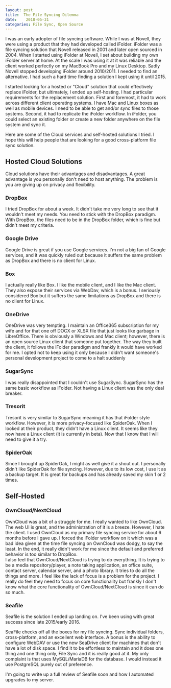 ```yaml
---
layout:	post
title:	The File Syncing Dilemma
date:	 2018-05-31
categories: File Sync, Open Source
---
```



I was an early adopter of file syncing software.  While I was at Novell, they were using a product that they had developed called iFolder.  iFolder was a file syncing solution that Novell released in 2001 and later open sourced in 2004.  When I started using iFolder at Novell, I set about building my own iFolder server at home.  At the scale I was using it at it was reliable and the client worked perfectly on my MacBook Pro and my Linux Desktop.  Sadly Novell stopped developing iFolder around 2010/2011.  I needed to find an alternative.  I had such a hard time finding a solution I kept using it until 2015.

I started looking for a hosted or "Cloud" solution that could effectively replace iFolder, but ultimately, I ended up self-hosting.
I had particular requirements for the replacement solution.  First and foremost, it had to work across different client operating systems.  I have Mac and Linux boxes as well as mobile devices.  I need to be able to get and/or sync files to those systems.  Second, it had to replicate the iFolder workflow.  In iFolder, you could select an existing folder or create a new folder anywhere on the file system and sync it.  

Here are some of the Cloud services and self-hosted solutions I tried.  I hope this will help people that are looking for a good cross-platform file sync solution.

## Hosted Cloud Solutions

Cloud solutions have their advantages and disadvantages.  A great advantage is you personally don't need to host anything.  The problem is you are giving up on privacy and flexibility.

### DropBox

I tried DropBox for about a week.  It didn't take me very long to see that it wouldn't meet my needs.  You need to stick with the DropBox paradigm.  With DropBox, the files need to be in the DropBox folder, which is fine but didn't meet my criteria.

### Google Drive

Google Drive is great if you use Google services.  I'm not a big fan of Google services, and it was quickly ruled out because it suffers the same problem as DropBox and there is no client for Linux.

### Box

I actually really like Box.  I like the mobile client, and I like the Mac client.  They also expose their services via WebDav, which is a bonus.  I seriously considered Box but it suffers the same limitations as DropBox and there is no client for Linux.

### OneDrive

OneDrive was very tempting.  I maintain an Office365 subscription for my wife and for that one off DOCX or XLSX file that just looks like garbage in LibreOffice.  There is obviously a Windows and Mac client; however, there is an open source Linux client that someone put together.  The way they built the client, it follows the iFolder paradigm and frankly it would have worked for me.  I opted not to keep using it only because I didn't want someone's personal development project to come to a halt suddenly

### SugarSync

I was really disappointed that I couldn't use SugarSync.  SugarSync has the same basic workflow as iFolder.  Not having a Linux client was the only deal breaker.

### Tresorit

Tresorit is very similar to SugarSync meaning it has that iFolder style workflow.  However, it is more privacy-focused like SpiderOak.  When I looked at their product, they didn't have a Linux client.  It seems like they now have a Linux client (it is currently in beta).  Now that I know that I will need to give it a try.

### SpiderOak

Since I brought up SpiderOak, I might as well give it a shout out.  I personally didn't like SpiderOak for file syncing.  However, due to its low cost, I use it as a backup target.  It is great for backups and has already saved my skin 1 or 2 times.

## Self-Hosted

### OwnCloud/NextCloud

OwnCloud was a bit of a struggle for me.  I really wanted to like OwnCloud.  The web UI is great, and the administration of it is a breeze.  However, I hate the client.  I used OwnCloud as my primary file syncing service for about 6 months before I gave up.  I forced the iFolder workflow on it which was a bad idea given at the time file syncing on OwnCloud was dodgy, to say the least.  In the end, it really didn't work for me since the default and preferred behavior is too similar to DropBox.  
I also feel that OwnCloud/NextCloud is trying to do everything.  It is trying to be a media repository/player, a note taking application, an office suite, contact server, calendar server, and a photo library.  It tries to do all the things and more.  I feel like the lack of focus is a problem for the project.  I really do feel they need to focus on core functionality but frankly I don't know what the core functionality of OwnCloud/NextCloud is since it can do so much.

### Seafile

Seafile is the solution I ended up landing on.  I've been using with great success since late 2015/early 2016.

SeaFile checks off all the boxes for my file syncing.  Sync individual folders, cross-platform, and an excellent web interface.  A bonus is the ability to configure WebDAV or use the new SeaDrive client for machines that don't have a lot of disk space.
I find it to be effortless to maintain and it does one thing and one thing only, File Sync and it is really good at it.  My only complaint is that uses MySQL/MariaDB for the database.  I would instead it use PostgreSQL purely out of preference.  

I'm going to write up a full review of Seafile soon and how I automated upgrades to my server.







